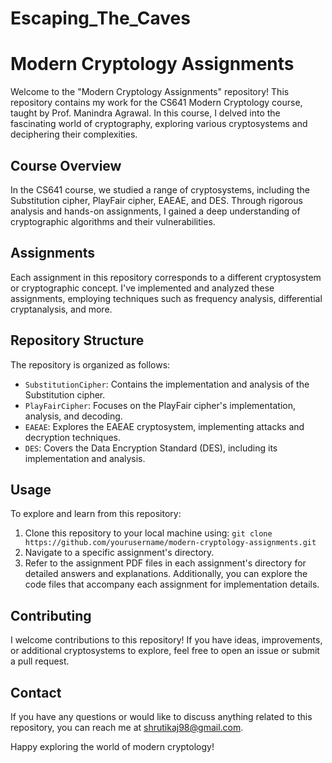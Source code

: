 # Escaping_The_Caves
# Modern Cryptology Assignments

Welcome to the "Modern Cryptology Assignments" repository! This repository contains my work for the CS641 Modern Cryptology course, taught by Prof. Manindra Agrawal. In this course, I delved into the fascinating world of cryptography, exploring various cryptosystems and deciphering their complexities.

## Course Overview

In the CS641 course, we studied a range of cryptosystems, including the Substitution cipher, PlayFair cipher, EAEAE, and DES. Through rigorous analysis and hands-on assignments, I gained a deep understanding of cryptographic algorithms and their vulnerabilities.

## Assignments

Each assignment in this repository corresponds to a different cryptosystem or cryptographic concept. I've implemented and analyzed these assignments, employing techniques such as frequency analysis, differential cryptanalysis, and more.

## Repository Structure

The repository is organized as follows:
- `SubstitutionCipher`: Contains the implementation and analysis of the Substitution cipher.
- `PlayFairCipher`: Focuses on the PlayFair cipher's implementation, analysis, and decoding.
- `EAEAE`: Explores the EAEAE cryptosystem, implementing attacks and decryption techniques.
- `DES`: Covers the Data Encryption Standard (DES), including its implementation and analysis.

## Usage

To explore and learn from this repository:
1. Clone this repository to your local machine using: `git clone https://github.com/yourusername/modern-cryptology-assignments.git`
2. Navigate to a specific assignment's directory.
3. Refer to the assignment PDF files in each assignment's directory for detailed answers and explanations. Additionally, you can explore the code files that accompany each assignment for implementation details.


## Contributing

I welcome contributions to this repository! If you have ideas, improvements, or additional cryptosystems to explore, feel free to open an issue or submit a pull request.


## Contact

If you have any questions or would like to discuss anything related to this repository, you can reach me at shrutikaj98@gmail.com.

Happy exploring the world of modern cryptology!

